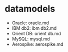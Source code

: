 # datamodels

* Oracle: oracle.md
* IBM db2: ibm db2.md
* Orient DB: orient db.md
* MySQL: mysql.md
* Aerospike: aerospike.md
